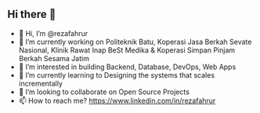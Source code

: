 ## Hi there 👋
- 👋 Hi, I’m @rezafahrur
- 🔭 I’m currently working on Politeknik Batu, Koperasi Jasa Berkah Sevate Nasional, Klinik Rawat Inap BeSt Medika & Koperasi Simpan Pinjam Berkah Sesama Jatim
- 👀 I’m interested in building Backend, Database, DevOps, Web Apps
- 🌱 I’m currently learning to Designing the systems that scales incrementally
- 💞️ I’m looking to collaborate on Open Source Projects
- 📫 How to reach me? https://www.linkedin.com/in/rezafahrur
<!--
**rezafahrur/rezafahrur** is a ✨ _special_ ✨ repository because its `README.md` (this file) appears on your GitHub profile.

Here are some ideas to get you started:

- 🔭 I’m currently working on ...
- 🌱 I’m currently learning ...
- 👯 I’m looking to collaborate on ...
- 🤔 I’m looking for help with ...
- 💬 Ask me about ...
- 📫 How to reach me: ...
- 😄 Pronouns: ...
- ⚡ Fun fact: ...
-->
